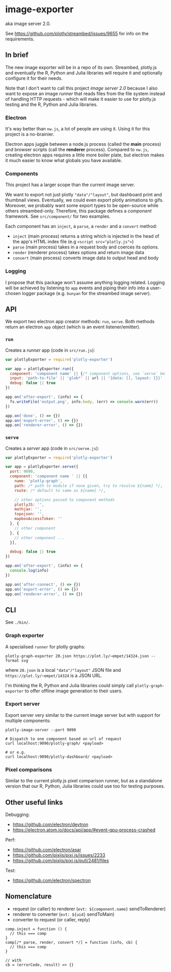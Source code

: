 # image-exporter

aka image server 2.0.

See https://github.com/plotly/streambed/issues/9655 for info on the requirements.

## In brief

The new image exporter will be in a repo of its own. Streambed, plotly.js and
eventually the R, Python and Julia libraries will require it and optionally
configure it for their needs.

Note that I don't want to call this project _image server 2.0_ because I also
want to expose an image _runner_ that reads files from the file system instead
of handling HTTP requests - which will make it easier to use for plotly.js
testing and the R, Python and Julia libraries.

### Electron

It's way better than `nw.js`, a lot of people are using it. Using it for this
project is a no-brainier.

Electron apps juggle between a node.js process (called the **main** process) and
browser scripts (call the **renderer** process). Compared to `nw.js`, creating
electron apps requires a little more boiler plate, but electron makes it much
easier to know what globals you have available.

### Components

This project has a larger scope than the current image server.

We want to export not just plotly `"data"/"layout"`, but dashboard print and
thumbnail views.  Eventually, we could even export plotly animations to gifs.
Moreover, we probably want some export types to be open-source while others
streambed-only. Therefore, this package defines a _component_ framework. See
`src/component/` for two examples.

Each component has an `inject`, a `parse`, a `render` and a `convert` method:

- `inject` (main process) returns a string which is injected in the head of the
  app's HTML index file (e.g `<script src="plotly.js">`)
- `parse` (main process) takes in a request body and coerces its options.
- `render` (renderer process) takes options and return image data
- `convert` (main process) converts image data to output head and body

### Logging

I propose that this package won't assume anything logging related. Logging will
be achieved by listening to `app` events and piping their info into a
user-chosen logger package (e.g. `bunyan` for the streambed image server).

## API

We export two electron app creator methods: `run`, `serve`. Both methods return
an electron `app` object (which is an event listener/emitter).

### `run`

Creates a _runner_ app (code in `src/run.js`):

```js
var plotlyExporter = require('plotly-exporter')

var app = plotlyExporter.run({
  component: 'component name' || {/* component options, see `serve` below */},
  input: 'path-to-file' || 'glob*' || url || '{data: [], layout: {}}' || [/* array of those */],
  debug: false || true
})

app.on('after-export', (info) => {
  fs.writeFile('output.png', info.body, (err) => console.warn(err))
})

app.on('done', () => {})
app.on('export-error', () => {})
app.on('renderer-error', () => {})
```

### `serve`

Creates a _server_ app (code in `src/serve.js`):

```js
var plotlyExporter = require('plotly-exporter')

var app = plotlyExporter.serve({
  port: 9090,
  component: 'component name ' || [{
    name: 'plotly-graph',
    path: /* path to module if none given, try to resolve ${name} */,
    route: /* default to same as ${name} */,

    // other options passed to component methods
    plotlyJS: '',
    mathjax: '',
    topojson: '',
    mapboxAccessToken: ''
  }, {
    // other component
  }, {
    // other component ...
  }],

  debug: false || true
})

app.on('after-export', (info) => {
  console.log(info)
})

app.on('after-connect', () => {})
app.on('export-error', () => {})
app.on('renderer-error', () => {})
```

## CLI

See `./bin/`.

### Graph exporter

A specialised `runner` for plotly graphs:

```
plotly-graph-exporter 20.json https://plot.ly/~empet/14324.json --format svg
```

where `20.json` is a local `"data"/"layout"` JSON file and
`https://plot.ly/~empet/14324` is a JSON URL.

I'm thinking the R, Python and Julia libraries could simply call
`plotly-graph-exporter` to offer offline image generation to their users.

### Export server

Export server very similar to the current image server but with support
for multiple components:

```
plotly-image-server --port 9090

# Dispatch to one component based on url of request
curl localhost:9090/plotly-graph/ <payload>

# or e.g.
curl localhost:9090/plotly-dashboard/ <payload>
```

### Pixel comparisons

Similar to the current plotly.js pixel comparison runner, but as a standalone
version that our R, Python, Julia libraries could use too for testing purposes.

## Other useful links

Debugging:

+ https://github.com/electron/devtron
+ https://electron.atom.io/docs/api/app/#event-gpu-process-crashed

Perf:

+ https://github.com/electron/asar
+ https://github.com/pixijs/pixi.js/issues/2233
+ https://github.com/pixijs/pixi.js/pull/2481/files

Test:

+ https://github.com/electron/spectron

## Nomenclature

- request (or caller) to renderer (`evt: ${component.name}` sendToRenderer)
- renderer to converter (`evt: ${uid}` sendToMain)
- converter to request (or caller, reply)

```
comp.inject = function () {
  // this === comp
}
comp[/* parse, render, convert */] = function (info, cb) {
  // this === comp
}

// with
cb = (errorCode, result) => {}
```
